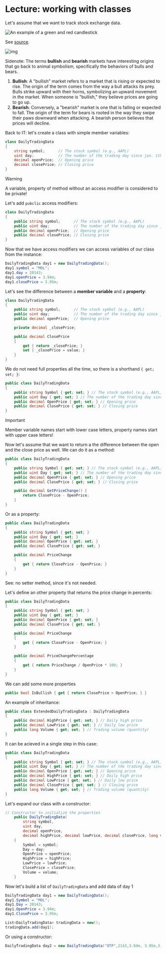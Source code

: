 # Lecture: working with classes

Let's assume that we want to track stock exchange data. 

![An example of a green and red candlestick](https://a.c-dn.net/c/content/dam/publicsites/igcom/uk/images/ContentImage/BULLISH%20BEARISH%20CANDLESTICK-150620.jpg/jcr:content/renditions/original-size.webp)

See [source](https://www.ig.com/en/trading-strategies/japanese-candlestick-trading-guide-200615).

![img](https://bpcdn.co/images/2020/04/18151947/Heikin-Ashi-traditional-GBPJPY-daily-chart-example.png)

Sidenote: The terms **bullish** and **bearish** markets have interesting origins that go back to animal symbolism, specifically the behaviors of bulls and bears.

1. **Bullish**: A "bullish" market refers to a market that is rising or expected to rise. The origin of the term comes from the way a bull attacks its prey. Bulls strike upward with their horns, symbolizing an upward movement in the market. When someone is "bullish," they believe prices are going to go up.
2. **Bearish**: Conversely, a "bearish" market is one that is falling or expected to fall. The origin of the term for bears is rooted in the way they swipe their paws downward when attacking. A bearish person believes that prices will decline.



Back to IT: let's create a class with simple member variables:

```c#
class DailyTradingData
{
    string symbol;      // The stock symbol (e.g., AAPL)
    uint day;           // The number of the trading day since jan. 1th, 1970 
    decimal openPrice;  // Opening price
    decimal closePrice; // Closing price
}
```

> [!WARNING]
>
> A variable, property of method without an access modifier is considered to be private!

Let's add `pubclic` access modifiers:

```c#
class DailyTradingData
{
    public string symbol;      // The stock symbol (e.g., AAPL)
    public uint day;           // The number of the trading day since jan. 1th, 1970 
    public decimal openPrice;  // Opening price
    public decimal closePrice; // Closing price
}
```

Now that we have access modifiers we can access variables of our class from the instance:

```c#
DailyTradingData day1 = new DailyTradingData();
day1.symbol = "MOL";
day1.day = 20143;
day1.openPrice = 3.94m;
day1.closePrice = 3.95m;
```

Let's see the difference between a **member variable** and a **property**:

```c#
class DailyTradingData
{
    public string symbol;      // The stock symbol (e.g., AAPL)
    public uint day;           // The number of the trading day since jan. 1th, 1970 
    public decimal openPrice;  // Opening price

    private decimal _closePrice;

    public decimal ClosePrice
    {
        get { return _closePrice; }
        set { _closePrice = value; }
    }
}
```

We do not need full properties all the time, so there is a shorthand `{ get; set; }`: 

```c#
public class DailyTradingData
{
    public string Symbol { get; set; } // The stock symbol (e.g., AAPL)
    public uint Day { get; set; } // The number of the trading day since jan. 1th, 1970 
    public decimal OpenPrice { get; set; } // Opening price
    public decimal ClosePrice { get; set; } // Closing price
}
```

> [!IMPORTANT]
>
> Member variable names start with lower case letters, property names start with upper case letters!

Now let's assume that we want to return a the difference between the open and the close price as well. We can do it as a method:

```c#
public class DailyTradingData
{
    public string Symbol { get; set; } // The stock symbol (e.g., AAPL)
    public uint Day { get; set; } // The number of the trading day since jan. 1th, 1970 
    public decimal OpenPrice { get; set; } // Opening price
    public decimal ClosePrice { get; set; } // Closing price

    public decimal GetPriceChange() {
        return ClosePrice - OpenPrice;
    }
}
```

Or as a property:

```c#
public class DailyTradingData
{
    public string Symbol { get; set; } 
    public uint Day { get; set; } 
    public decimal OpenPrice { get; set; } 
    public decimal ClosePrice { get; set; } 

    public decimal PriceChange
    {
        get { return ClosePrice - OpenPrice; }
    }
}
```

See: no setter method, since it's not needed.

Let's define an other property that returns the price change in percents:

```c#
public class DailyTradingData
{
    public string Symbol { get; set; } 
    public uint Day { get; set; } 
    public decimal OpenPrice { get; set; } 
    public decimal ClosePrice { get; set; } 

    public decimal PriceChange
    {
        get { return ClosePrice - OpenPrice; }
    }

    public decimal PriceChangePercentage
    {
        get { return PriceChange / OpenPrice * 100; }
    }
}
```

We can add some more properties

```c#
public bool IsBullish { get { return ClosePrice > OpenPrice; } }
```

An example of inheritance:

```c#
public class ExtendedDailyTradingData : DailyTradingData
{  
    public decimal HighPrice { get; set; } // Daily high price
    public decimal LowPrice { get; set; } // Daily low price
    public long Volume { get; set; } // Trading volume (quantity)
}
```

It can be acieved in a single step in this case:

```c#
public class DailyTradingData
{
    public string Symbol { get; set; } // The stock symbol (e.g., AAPL)
    public uint Day { get; set; } // The number of the trading day since jan. 1th, 1970 
    public decimal OpenPrice { get; set; } // Opening price
    public decimal HighPrice { get; set; } // Daily high price
    public decimal LowPrice { get; set; } // Daily low price
    public decimal ClosePrice { get; set; } // Closing price
    public long Volume { get; set; } // Trading volume (quantity)
}
```

Let's expand our class with a constructor:

```c#
// Constructor to initialize the properties
    public DailyTradingData(
        string symbol, 
        uint day, 
        decimal openPrice, 
        decimal highPrice, decimal lowPrice, decimal closePrice, long volume)
    {
        Symbol = symbol;
        Day = day;
        OpenPrice = openPrice;
        HighPrice = highPrice;
        LowPrice = lowPrice;
        ClosePrice = closePrice;
        Volume = volume;
    }
```



Now let's build a list of `DailyTradingData` and add data of day 1

```c#
DailyTradingData day1 = new DailyTradingData();
day1.Symbol = "MOL";
day1.Day = 20143;
day1.OpenPrice = 3.94m;
day1.ClosePrice = 3.95m;

List<DailyTradingData> tradingData = new();
tradingData.add(day1);
```

Or using a constructor:

```c#
DailyTradingData day2 = new DailyTradingData("OTP",2143,3.94m, 3.95m,3.9m,4.0m,1200);
```

